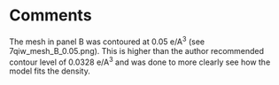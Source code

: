 # Comments

The mesh in panel B was contoured at 0.05 e/A<sup>3</sup> (see 7qiw_mesh_B_0.05.png). This is higher than the author 
recommended contour level of 0.0328 e/A<sup>3</sup> and was done to more clearly see how the model fits the density. 
